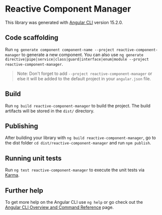 # Reactive Component Manager
This library was generated with [Angular CLI](https://github.com/angular/angular-cli) version 15.2.0.

## Code scaffolding

Run `ng generate component component-name --project reactive-component-manager` to generate a new component. You can also use `ng generate directive|pipe|service|class|guard|interface|enum|module --project reactive-component-manager`.
> Note: Don't forget to add `--project reactive-component-manager` or else it will be added to the default project in your `angular.json` file.

## Build

Run `ng build reactive-component-manager` to build the project. The build artifacts will be stored in the `dist/` directory.

## Publishing

After building your library with `ng build reactive-component-manager`, go to the dist folder `cd dist/reactive-component-manager` and run `npm publish`.

## Running unit tests

Run `ng test reactive-component-manager` to execute the unit tests via [Karma](https://karma-runner.github.io).

## Further help

To get more help on the Angular CLI use `ng help` or go check out the [Angular CLI Overview and Command Reference](https://angular.io/cli) page.
